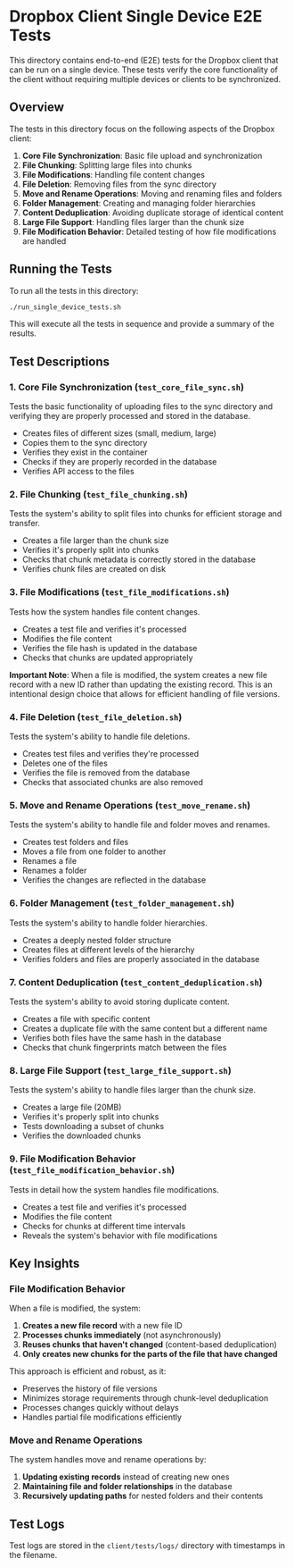 # Dropbox Client Single Device E2E Tests

This directory contains end-to-end (E2E) tests for the Dropbox client that can be run on a single device. These tests verify the core functionality of the client without requiring multiple devices or clients to be synchronized.

## Overview

The tests in this directory focus on the following aspects of the Dropbox client:

1. **Core File Synchronization**: Basic file upload and synchronization
2. **File Chunking**: Splitting large files into chunks
3. **File Modifications**: Handling file content changes
4. **File Deletion**: Removing files from the sync directory
5. **Move and Rename Operations**: Moving and renaming files and folders
6. **Folder Management**: Creating and managing folder hierarchies
7. **Content Deduplication**: Avoiding duplicate storage of identical content
8. **Large File Support**: Handling files larger than the chunk size
9. **File Modification Behavior**: Detailed testing of how file modifications are handled

## Running the Tests

To run all the tests in this directory:

```bash
./run_single_device_tests.sh
```

This will execute all the tests in sequence and provide a summary of the results.

## Test Descriptions

### 1. Core File Synchronization (`test_core_file_sync.sh`)

Tests the basic functionality of uploading files to the sync directory and verifying they are properly processed and stored in the database.

- Creates files of different sizes (small, medium, large)
- Copies them to the sync directory
- Verifies they exist in the container
- Checks if they are properly recorded in the database
- Verifies API access to the files

### 2. File Chunking (`test_file_chunking.sh`)

Tests the system's ability to split files into chunks for efficient storage and transfer.

- Creates a file larger than the chunk size
- Verifies it's properly split into chunks
- Checks that chunk metadata is correctly stored in the database
- Verifies chunk files are created on disk

### 3. File Modifications (`test_file_modifications.sh`)

Tests how the system handles file content changes.

- Creates a test file and verifies it's processed
- Modifies the file content
- Verifies the file hash is updated in the database
- Checks that chunks are updated appropriately

**Important Note**: When a file is modified, the system creates a new file record with a new ID rather than updating the existing record. This is an intentional design choice that allows for efficient handling of file versions.

### 4. File Deletion (`test_file_deletion.sh`)

Tests the system's ability to handle file deletions.

- Creates test files and verifies they're processed
- Deletes one of the files
- Verifies the file is removed from the database
- Checks that associated chunks are also removed

### 5. Move and Rename Operations (`test_move_rename.sh`)

Tests the system's ability to handle file and folder moves and renames.

- Creates test folders and files
- Moves a file from one folder to another
- Renames a file
- Renames a folder
- Verifies the changes are reflected in the database

### 6. Folder Management (`test_folder_management.sh`)

Tests the system's ability to handle folder hierarchies.

- Creates a deeply nested folder structure
- Creates files at different levels of the hierarchy
- Verifies folders and files are properly associated in the database

### 7. Content Deduplication (`test_content_deduplication.sh`)

Tests the system's ability to avoid storing duplicate content.

- Creates a file with specific content
- Creates a duplicate file with the same content but a different name
- Verifies both files have the same hash in the database
- Checks that chunk fingerprints match between the files

### 8. Large File Support (`test_large_file_support.sh`)

Tests the system's ability to handle files larger than the chunk size.

- Creates a large file (20MB)
- Verifies it's properly split into chunks
- Tests downloading a subset of chunks
- Verifies the downloaded chunks

### 9. File Modification Behavior (`test_file_modification_behavior.sh`)

Tests in detail how the system handles file modifications.

- Creates a test file and verifies it's processed
- Modifies the file content
- Checks for chunks at different time intervals
- Reveals the system's behavior with file modifications

## Key Insights

### File Modification Behavior

When a file is modified, the system:

1. **Creates a new file record** with a new file ID
2. **Processes chunks immediately** (not asynchronously)
3. **Reuses chunks that haven't changed** (content-based deduplication)
4. **Only creates new chunks for the parts of the file that have changed**

This approach is efficient and robust, as it:
- Preserves the history of file versions
- Minimizes storage requirements through chunk-level deduplication
- Processes changes quickly without delays
- Handles partial file modifications efficiently

### Move and Rename Operations

The system handles move and rename operations by:

1. **Updating existing records** instead of creating new ones
2. **Maintaining file and folder relationships** in the database
3. **Recursively updating paths** for nested folders and their contents

## Test Logs

Test logs are stored in the `client/tests/logs/` directory with timestamps in the filename.
